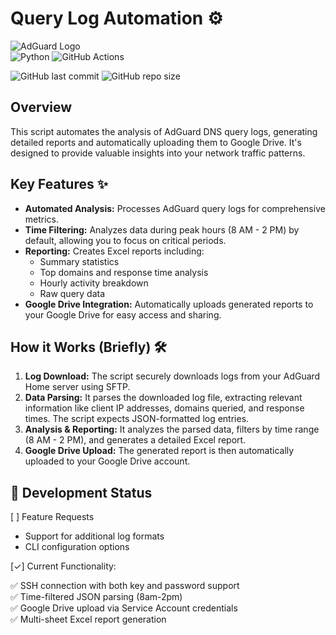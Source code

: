 # Query Log Automation ⚙️

![AdGuard Logo](https://raw.githubusercontent.com/minhvip20956/adguard-home/refs/heads/master/favicon.ico)  
![Python](https://img.shields.io/badge/python-3.11-blue) ![GitHub Actions](https://img.shields.io/badge/GitHub_Actions-2088FF?logo=github-actions&logoColor=white)

![GitHub last commit](https://img.shields.io/github/last-commit/lixxxz/Query-log-automation?style=for-the-badge)
![GitHub repo size](https://img.shields.io/github/repo-size/lixxxz/Query-log-automation?style=for-the-badge)

## Overview

This script automates the analysis of AdGuard DNS query logs, generating detailed reports and automatically uploading them to Google Drive.  It's designed to provide valuable insights into your network traffic patterns.

## Key Features ✨

*   **Automated Analysis:** Processes AdGuard query logs for comprehensive metrics.
*   **Time Filtering:** Analyzes data during peak hours (8 AM - 2 PM) by default, allowing you to focus on critical periods.
*   **Reporting:** Creates Excel reports including:
    *   Summary statistics
    *   Top domains and response time analysis
    *   Hourly activity breakdown
    *   Raw query data
*   **Google Drive Integration:** Automatically uploads generated reports to your Google Drive for easy access and sharing.

## How it Works (Briefly) 🛠️

1.  **Log Download:** The script securely downloads logs from your AdGuard Home server using SFTP.
2.  **Data Parsing:** It parses the downloaded log file, extracting relevant information like client IP addresses, domains queried, and response times.  The script expects JSON-formatted log entries.
3.  **Analysis & Reporting:**  It analyzes the parsed data, filters by time range (8 AM - 2 PM), and generates a detailed Excel report.
4.  **Google Drive Upload:** The generated report is then automatically uploaded to your Google Drive account.

## 🚧 Development Status

[ ] Feature Requests
  - Support for additional log formats
  - CLI configuration options
  
[✓] Current Functionality:

  ✅ SSH connection with both key and password support  
  ✅ Time-filtered JSON parsing (8am-2pm)  
  ✅ Google Drive upload via Service Account credentials   
  ✅ Multi-sheet Excel report generation  

